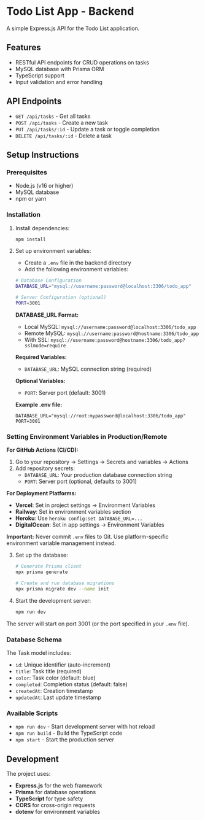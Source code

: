 # Todo List App - Backend

A simple Express.js API for the Todo List application.

## Features

- RESTful API endpoints for CRUD operations on tasks
- MySQL database with Prisma ORM
- TypeScript support
- Input validation and error handling

## API Endpoints

- `GET /api/tasks` - Get all tasks
- `POST /api/tasks` - Create a new task
- `PUT /api/tasks/:id` - Update a task or toggle completion
- `DELETE /api/tasks/:id` - Delete a task


## Setup Instructions

### Prerequisites

- Node.js (v16 or higher)
- MySQL database
- npm or yarn

### Installation

1. Install dependencies:
   ```bash
   npm install
   ```

2. Set up environment variables:
   - Create a `.env` file in the backend directory
   - Add the following environment variables:
   
   ```bash
   # Database Configuration
   DATABASE_URL="mysql://username:password@localhost:3306/todo_app"
   
   # Server Configuration (optional)
   PORT=3001
   ```
   
   **DATABASE_URL Format:**
   - Local MySQL: `mysql://username:password@localhost:3306/todo_app`
   - Remote MySQL: `mysql://username:password@hostname:3306/todo_app`
   - With SSL: `mysql://username:password@hostname:3306/todo_app?sslmode=require`
   
   **Required Variables:**
   - `DATABASE_URL`: MySQL connection string (required)
   
   **Optional Variables:**
   - `PORT`: Server port (default: 3001)
   
   **Example .env file:**
   ```env
   DATABASE_URL="mysql://root:mypassword@localhost:3306/todo_app"
   PORT=3001
   ```

### Setting Environment Variables in Production/Remote

**For GitHub Actions (CI/CD):**
1. Go to your repository → Settings → Secrets and variables → Actions
2. Add repository secrets:
   - `DATABASE_URL`: Your production database connection string
   - `PORT`: Server port (optional, defaults to 3001)

**For Deployment Platforms:**
- **Vercel**: Set in project settings → Environment Variables
- **Railway**: Set in environment variables section
- **Heroku**: Use `heroku config:set DATABASE_URL=...`
- **DigitalOcean**: Set in app settings → Environment Variables

**Important:** Never commit `.env` files to Git. Use platform-specific environment variable management instead.

3. Set up the database:
   ```bash
   # Generate Prisma client
   npx prisma generate
   
   # Create and run database migrations
   npx prisma migrate dev --name init
   ```

4. Start the development server:
   ```bash
   npm run dev
   ```

The server will start on port 3001 (or the port specified in your `.env` file).

### Database Schema

The Task model includes:
- `id`: Unique identifier (auto-increment)
- `title`: Task title (required)
- `color`: Task color (default: blue)
- `completed`: Completion status (default: false)
- `createdAt`: Creation timestamp
- `updatedAt`: Last update timestamp

### Available Scripts

- `npm run dev` - Start development server with hot reload
- `npm run build` - Build the TypeScript code
- `npm start` - Start the production server

## Development

The project uses:
- **Express.js** for the web framework
- **Prisma** for database operations
- **TypeScript** for type safety
- **CORS** for cross-origin requests
- **dotenv** for environment variables

